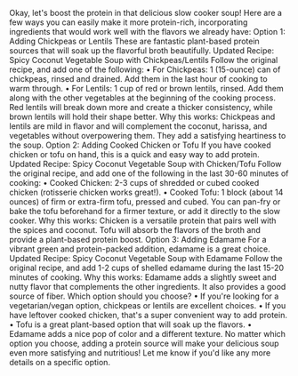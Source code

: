 Okay, let's boost the protein in that delicious slow cooker soup! Here are a few ways you can easily make it more protein-rich, incorporating ingredients that would work well with the flavors we already have:
Option 1: Adding Chickpeas or Lentils
These are fantastic plant-based protein sources that will soak up the flavorful broth beautifully.
Updated Recipe: Spicy Coconut Vegetable Soup with Chickpeas/Lentils
Follow the original recipe, and add one of the following:
	•	For Chickpeas: 1 (15-ounce) can of chickpeas, rinsed and drained. Add them in the last hour of cooking to warm through.
	•	For Lentils: 1 cup of red or brown lentils, rinsed. Add them along with the other vegetables at the beginning of the cooking process. Red lentils will break down more and create a thicker consistency, while brown lentils will hold their shape better.
Why this works: Chickpeas and lentils are mild in flavor and will complement the coconut, harissa, and vegetables without overpowering them. They add a satisfying heartiness to the soup.
Option 2: Adding Cooked Chicken or Tofu
If you have cooked chicken or tofu on hand, this is a quick and easy way to add protein.
Updated Recipe: Spicy Coconut Vegetable Soup with Chicken/Tofu
Follow the original recipe, and add one of the following in the last 30-60 minutes of cooking:
	•	Cooked Chicken: 2-3 cups of shredded or cubed cooked chicken (rotisserie chicken works great!).
	•	Cooked Tofu: 1 block (about 14 ounces) of firm or extra-firm tofu, pressed and cubed. You can pan-fry or bake the tofu beforehand for a firmer texture, or add it directly to the slow cooker.
Why this works: Chicken is a versatile protein that pairs well with the spices and coconut. Tofu will absorb the flavors of the broth and provide a plant-based protein boost.
Option 3: Adding Edamame
For a vibrant green and protein-packed addition, edamame is a great choice.
Updated Recipe: Spicy Coconut Vegetable Soup with Edamame
Follow the original recipe, and add 1-2 cups of shelled edamame during the last 15-20 minutes of cooking.
Why this works: Edamame adds a slightly sweet and nutty flavor that complements the other ingredients. It also provides a good source of fiber.
Which option should you choose?
	•	If you're looking for a vegetarian/vegan option, chickpeas or lentils are excellent choices.
	•	If you have leftover cooked chicken, that's a super convenient way to add protein.
	•	Tofu is a great plant-based option that will soak up the flavors.
	•	Edamame adds a nice pop of color and a different texture.
No matter which option you choose, adding a protein source will make your delicious soup even more satisfying and nutritious! Let me know if you'd like any more details on a specific option.
